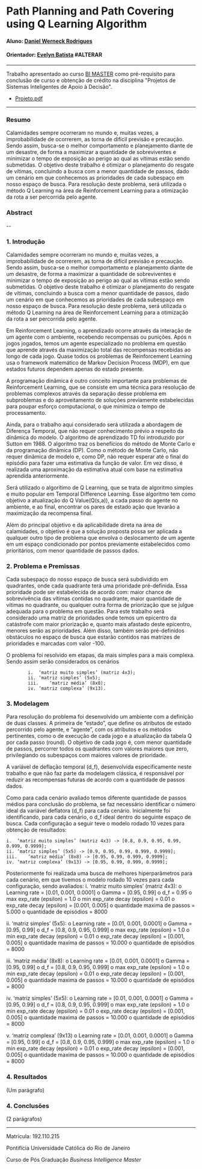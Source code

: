 ﻿# Path Planning and Path Covering using Q Learning Algorithm

#### Aluno: [Daniel Werneck Rodrigues](https://github.com/DanielWerneckRodrigues)
#### Orientador: [Evelyn Batista](https://github.com/FelipeBorgesC) #ALTERAR

---

Trabalho apresentado ao curso [BI MASTER](https://ica.puc-rio.ai/bi-master) como pré-requisito para conclusão de curso e obtenção de crédito na disciplina "Projetos de Sistemas Inteligentes de Apoio à Decisão".

- [Projeto.pdf](https://github.com/DanielWerneckRodrigues/UAV---Path-Covering/tree/main)

---

### Resumo

Calamidades sempre ocorreram no mundo e, muitas vezes, a improbabilidade de ocorrerem, as torna de difícil previsão e precaução.  Sendo assim, busca-se o melhor comportamento e planejamento diante de um desastre, de forma a maximizar a quantidade de sobreviventes e minimizar o tempo de exposição ao perigo ao qual as vítimas estão sendo submetidas. O objetivo deste trabalho é otimizar o planejamento do resgate de vítimas, concluindo a busca com a menor quantidade de passos, dado um cenário em que conhecemos as prioridades de cada subespaço em nosso espaço de busca. Para resolução deste problema, será utilizada o método Q Learning na área de Reinforcement Learning para a otimização da rota a ser percorrida pelo agente.

### Abstract
--


### 1. Introdução

Calamidades sempre ocorreram no mundo e, muitas vezes, a improbabilidade de ocorrerem, as torna de difícil previsão e precaução.  Sendo assim, busca-se o melhor comportamento e planejamento diante de um desastre, de forma a maximizar a quantidade de sobreviventes e minimizar o tempo de exposição ao perigo ao qual as vítimas estão sendo submetidas. O objetivo deste trabalho é otimizar o planejamento do resgate de vítimas, concluindo a busca com a menor quantidade de passos, dado um cenário em que conhecemos as prioridades de cada subespaço em nosso espaço de busca. Para resolução deste problema, será utilizada o método Q Learning na área de Reinforcement Learning para a otimização da rota a ser percorrida pelo agente.

Em Reinforcement Learning, o aprendizado ocorre através da interação de um agente com o ambiente, recebendo recompensas ou punições. Após n jogos jogados, temos um agente especializado no problema em questão que aprende através da maximização total das recompensas recebidas ao longo de cada jogo. Quase todos os problemas de Reinforcement Learning usa o framework matemático de Markov Decision Process (MDP), em que estados futuros dependem apenas do estado presente.

A programação dinâmica é outro conceito importante para problemas de Reinforcement Learning, que se consiste em uma técnica para resolução de problemas complexos através da separação desse problema em subproblemas e do aproveitamento de soluções previamente estabelecidas para poupar esforço computacional, o que minimiza o tempo de processamento.

Ainda, para o trabalho aqui considerado será utilizada a abordagem de Diferença Temporal, que não requer conhecimento prévio a respeito da dinâmica do modelo. O algoritmo de aprendizado TD foi introduzido por Sutton em 1988. O algoritmo traz os benefícios do método de Monte Carlo e da programação dinâmica (DP). Como o método de Monte Carlo, não requer dinâmica de modelo e, como DP, não requer esperar até o final do episódio para fazer uma estimativa da função de valor. Em vez disso, é realizada uma aproximação da estimativa atual com base na estimativa aprendida anteriormente.

Será utilizado o algorítimo de Q Learning, que se trata de algoritmo simples e muito popular em Temporal Difference Learning. Esse algoritmo tem como objetivo a atualização do Q Value(Q(s,a)), a cada passo do agente no ambiente, e ao final, encontrar os pares de estado ação que levarão a maximização da recompensa final.

Além do principal objetivo e da aplicabilidade direta na área de calamidades, o objetivo é que a solução proposta possa ser aplicada a qualquer outro tipo de problema que envolva o deslocamento de um agente em um espaço condicionado por pontos previamente estabelecidos como prioritários, com menor quantidade de passos dados.

### 2. Problema e Premissas

Cada subespaço do nosso espaço de busca será subdividido em quadrantes, onde cada quadrante terá uma prioridade pré-definida. Essa prioridade pode ser estabelecida de acordo com: maior chance de sobrevivência das vítimas contidas no quadrante, maior quantidade de vítimas no quadrante, ou qualquer outra forma de priorização que se julgue adequada para o problema em questão. Para este trabalho será considerado uma matriz de prioridades onde temos um epicentro da catástrofe com maior priorização e, quanto mais afastado deste epicentro, menores serão as prioridades.
Além disso, também serão pré-definidos obstáculos no espaço de busca que estarão contidos nas matrizes de prioridades e marcadas com valor -100.

O problema foi resolvido em etapas, da mais simples para a mais complexa. Sendo assim serão considerados os cenários 

            i.	‘matriz muito simples’ (matriz 4x3);
            ii.	‘matriz simples’ (5x5);
            iii.    ‘matriz média’ (8x8);
            iv.	‘matriz complexa’ (9x13).


### 3. Modelagem

Para resolução do problema foi desenvolvido um ambiente com a definição de duas classes. A primeira de “estado”, que define os atributos de estado percorrido pelo agente, e “agente”, com os atributos e os métodos pertinentes, como o de execução de cada jogo e a atualização da tabela Q por cada passo (round). O objetivo de cada jogo é, com menor quantidade de passos, percorrer todos os quadrantes com valores maiores que zero, privilegiando os subespaços com maiores valores de prioridade. 

A variável de deflação temporal (d_f), desenvolvida especificamente neste trabalho e que não faz parte da modelagem clássica, é responsável por reduzir as recompensas futuras de acordo com a quantidade de passos dados. 

Como para cada cenário avaliado temos diferente quantidade de passos médios para conclusão do problema, se faz necessário identificar o número ideal da variável deflatora (d_f) para cada cenário. Inicialmente foi identificando, para cada cenário, o d_f ideal dentro do seguinte espaço de busca. 
Cada configuração a seguir teve o modelo rodado 10 vezes para obtenção de resultados:

    i.	‘matriz muito simples’ (matriz 4x3) -> [0.8, 0.9, 0.95, 0.99, 0.999, 0.9999];
    ii.	‘matriz simples’ (5x5) -> [0.9, 0.95, 0.99, 0.999, 0.9999];
    iii.    ‘matriz média’ (8x8) -> [0.95, 0.99, 0.999, 0.9999];
    iv.	‘matriz complexa’ (9x13) -> [0.95, 0.99, 0.999, 0.9999];

Posteriormente foi realizada uma busca de melhores hiperparâmetros para cada cenário, em que tivemos o modelo rodado 10 vezes para cada configuração, sendo avaliados:
i.	 ‘matriz muito simples’ (matriz 4x3):
    o	Learning rate = [0.01, 0.001, 0.0001]
    o	Gamma = [0.95, 0.99]
    o	d_f = 0.95
    o	max exp_rate (epsilon) = 1.0
    o	min exp_rate decay (epsilon) = 0.01
    o	exp_rate decay (epsilon) = [0.001, 0.005]
    o	quantidade maxima de passos = 5.000
    o	quantidade de episódios = 8000

ii.	‘matriz simples’ (5x5):
    o	Learning rate = [0.01, 0.001, 0.0001]
    o	Gamma = [0.95, 0.99]
    o	d_f = [0.8, 0.9, 0.95, 0.999]
    o	max exp_rate (epsilon) = 1.0
    o	min exp_rate decay (epsilon) = 0.01
    o	exp_rate decay (epsilon) = [0.001, 0.005]
    o	quantidade maxima de passos = 10.000
    o	quantidade de episódios = 8000

iii.	‘matriz média’ (8x8):
    o	Learning rate = [0.01, 0.001, 0.0001]
    o	Gamma = [0.95, 0.99]
    o	d_f = [0.8, 0.9, 0.95, 0.999]
    o	max exp_rate (epsilon) = 1.0
    o	min exp_rate decay (epsilon) = 0.01
    o	exp_rate decay (epsilon) = [0.001, 0.005]
    o	quantidade maxima de passos = 10.000
    o	quantidade de episódios = 8000

iv.	‘matriz simples’ (5x5):
    o	Learning rate = [0.01, 0.001, 0.0001]
    o	Gamma = [0.95, 0.99]
    o	d_f = [0.8, 0.9, 0.95, 0.999]
    o	max exp_rate (epsilon) = 1.0
    o	min exp_rate decay (epsilon) = 0.01
    o	exp_rate decay (epsilon) = [0.001, 0.005]
    o	quantidade maxima de passos = 10.000
    o	quantidade de episódios = 8000

v.	‘matriz complexa’ (9x13)
    o	Learning rate = [0.01, 0.001, 0.0001]
    o	Gamma = [0.95, 0.99]
    o	d_f = [0.8, 0.9, 0.95, 0.999]
    o	max exp_rate (epsilon) = 1.0
    o	min exp_rate decay (epsilon) = 0.01
    o	exp_rate decay (epsilon) = [0.001, 0.005]
    o	quantidade maxima de passos = 10.000
    o	quantidade de episódios = 8000

### 4. Resultados

(Um parágrafo)

### 4. Conclusões

(2 parágrafos)

---

Matrícula: 192.110.215

Pontifícia Universidade Católica do Rio de Janeiro

Curso de Pós Graduação *Business Intelligence Master*
